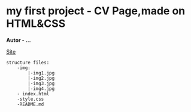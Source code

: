 # my first project - CV Page,made on HTML&CSS

**Autor - ...**

[Site]( https://23366514.github.io/page/)

```
structure files:
    -img:
        |-img1.jpg
        |-img2.jpg
        |-img3.jpg
        |-img4.jpg
    - index.html
    -style.css
    -README.md
```
